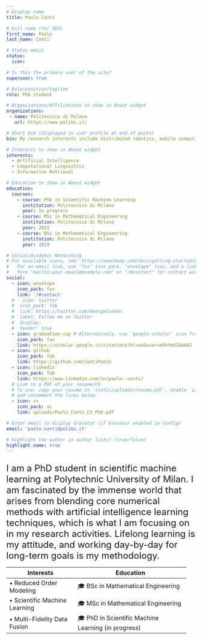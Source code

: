 ```yaml
---
# Display name
title: Paolo Conti

# Full name (for SEO)
first_name: Paolo
last_name: Conti

# Status emoji
status:
  icon:

# Is this the primary user of the site?
superuser: true

# Role/position/tagline
role: PhD student

# Organizations/Affiliations to show in About widget
organizations:
 - name: Politecnico di Milano
   url: https://www.polimi.it/

# Short bio (displayed in user profile at end of posts)
bio: My research interests include distributed robotics, mobile computing and programmable matter.

# Interests to show in About widget
interests:
  - Artificial Intelligence
  - Computational Linguistics
  - Information Retrieval

# Education to show in About widget
education:
  courses:
    - course: PhD in Scientific Machine Learning
      institution: Politecnico di Milano
      year: In progress
    - course: MSc in Mathematical Engineering
      institution: Politecnico di Milano
      year: 2021
    - course: BSc in Mathematical Engineering
      institution: Politecnico di Milano
      year: 2019

# Social/Academic Networking
# For available icons, see: https://wowchemy.com/docs/getting-started/page-builder/#icons
#   For an email link, use "fas" icon pack, "envelope" icon, and a link in the
#   form "mailto:your-email@example.com" or "/#contact" for contact widget.
social:
  - icon: envelope
    icon_pack: fas
    link: '/#contact'
  # - icon: twitter
  #  icon_pack: fab
  #  link: https://twitter.com/GeorgeCushen
  #  label: Follow me on Twitter
  #  display:
  #  header: true
  - icon: graduation-cap # Alternatively, use `google-scholar` icon from `ai` icon pack
    icon_pack: fas
    link: https://scholar.google.it/citations?hl=en&user=m9nYmUIAAAAJ
  - icon: github
    icon_pack: fab
    link: https://github.com/ContiPaolo
  - icon: linkedin
    icon_pack: fab
    link: https://www.linkedin.com/in/paolo--conti/
  # Link to a PDF of your resume/CV.
  # To use: copy your resume to `static/uploads/resume.pdf`, enable `ai` icons in `params.yaml`,
  # and uncomment the lines below.
  - icon: cv
    icon_pack: ai
    link: uploads/Paolo_Conti_CV_PhD.pdf

# Enter email to display Gravatar (if Gravatar enabled in Config)
email: 'paolo.conti@polimi.it'

# Highlight the author in author lists? (true/false)
highlight_name: true
---
```

<font size="5">

<p>I am a PhD student in scientific machine learning at Polytechnic University of Milan. I am fascinated by the immense world that arises from blending core numerical methods with artificial intelligence learning techniques, which is what I am focusing on in my research activities. Lifelong learning is my attitude, and working day-by-day for long-term goals is my methodology.

<style>
table {
    width: 95%;
}

td {
    text-align: left;
}

td:last-child {
    text-align: left;
}
</style>

| Interests                     | Education                                          |
| ----------------------------- | -------------------------------------------------- |
| &bull; Reduced Order Modeling | &#127891; BSc in Mathematical Engineering         |
| &bull; Scientific Machine Learning | &#127891; MSc in Mathematical Engineering       |
| &bull; Multi-Fidelity Data Fusion | &#127891; PhD in Scientific Machine Learning (in progress) |
</p>
</font>





